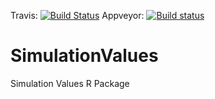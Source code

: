 Travis: [![Build Status](https://travis-ci.org/ch4413/SimulationValues.svg?branch=master)](https://travis-ci.org/ch4413/SimulationValues)
Appveyor: [![Build status](https://ci.appveyor.com/api/projects/status/ixvnaqqder8fo3rd?svg=true)](https://ci.appveyor.com/project/ch4413/simulationvalues)
# SimulationValues
Simulation Values R Package

